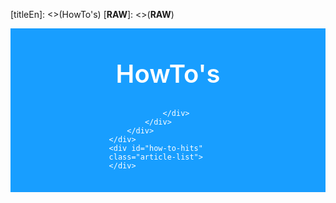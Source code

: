 [titleEn]: <>(HowTo's)
[__RAW__]: <>(__RAW__)

<style type='text/css'>

    /* Disable default elements */

    .wiki--header, .category--title, .is--xl, .category--articles {
        display: none;
    }

    .wiki--content {
        margin: 0; padding: 0;
    }

    .wiki-content--category {
        max-width: 100%;
    }

    .how-to-main-content .header-ct {
        background-color: #189eff;
        color: #fff;

        height: 230px;
        padding: 1rem;
    }

    .how-to-main-content .header-ct .headline {
        font-size: 2.5rem;
        text-align: center;
        margin: 2rem 0;
        font-weight: 600;
    }

    .how-to-main-content .ais-search-box {
        width: 100% !important;
    }

    .how-to-main-content .header--search {
        padding: 0;
        margin: 0 auto;
        width: 40%;
        display: block;
    }

    .how-to-main-content .ais-hits:not(.ais-hits__empty) {
        min-width: 320px;
        color: #607182;
        display: grid;
        grid-template-areas: 'col col col';
        grid-gap: 1.25rem;
        margin: 50px auto 50px;
        padding: 1rem;
        max-width: 1100px;
        grid-auto-rows: 250px;
        grid-template-columns: 1fr 1fr 1fr;
    }

    .how-to-main-content .ais-hits__empty {
        padding: 20px;
    }

    .how-to-main-content .ais-hits .ais-hits--item {
        border: 2px solid #dee2e5;
        border-radius: 5px;
        padding: 1.2rem;
        overflow: hidden;
        position: relative;
        min-height: 250px;
    }

    .how-to-main-content .ais-hits .ais-hits--item .title {
        min-height: 50px;
        color: #142432;
        font-size: 1.1875rem;
        margin-bottom: 1rem;
    }

    .how-to-main-content .ais-hits .ais-hits--item .title a {
        color: #142432;
    }

    .how-to-main-content .ais-hits .ais-hits--item .title a:hover {
        color: #75b9e7;
    }

    .how-to-main-content .ais-hits .ais-hits--item .short-desc {
        font-weight: 300;
    }

    @media screen and (max-width: 900px) {
        .how-to-main-content .header--search {
            width: 60%
        }

        .how-to-main-content .ais-hits:not(.ais-hits__empty) {
            margin: 2rem auto 2rem;
            grid-template-areas: 'col col';
            grid-template-columns: 1fr 1fr;
        }
    }

    @media screen and (max-width: 580px) {
        .how-to-main-content .ais-hits:not(.ais-hits__empty) {
            margin: 1rem auto 1rem;
            grid-template-areas: 'col';
            grid-auto-rows: auto;
            grid-template-columns: 1fr;
        }
    }
</style>

<script src="https://cdn.jsdelivr.net/npm/instantsearch.js@2.10.4"></script>

<script>
    document.addEventListener("DOMContentLoaded", function() {
        let hitTemplate = '<div class="article"><div class="title"><a href="/{{{localization}}}{{{seoUrl}}}">{{{navigationTitle}}}</a></div><div class="short-desc">{{{metaDescription}}}</div></div>';

        var search = instantsearch({
            appId: 'NW0OL237LC',
            apiKey: '39f8cc2c26ab96068b16eaa39f95f121',
            indexName: 'WikiEntry',
            routing: true,
            searchParameters: {
                hitsPerPage: 10000,
                distinct: true,
                facets: [
                    'localization',
                    'searchableInAllLanguages',
                    'product',
                    'categories'
                ],
                facetFilters: [
                     [ "localization:en" ],
                     [ "categories:Shopware Plattform > HowTo's" ]
                ]
            },
        });

        search.addWidget(
            instantsearch.widgets.hits({
                container: '#how-to-hits',
                templates: {
                    item: hitTemplate,
                    empty: "We didn't find any results for the search <em>\"{{query}}\"</em>"
                }
            })
        );

        search.addWidget(
            instantsearch.widgets.searchBox({
                container: '#how-to-search-box',
                placeholder: 'Search for HowTo\'s or keywords'
            })
        );

        search.start();
    });
</script>

<div class="how-to-main-content">
    <div class="header-ct">
        <div class="headline">
            HowTo's
        </div>
        <div class="header--search">
            <div class="algolia-search-box">
                <div id="how-to-search-box">

                </div>
            </div>
        </div>
    </div>
    <div id="how-to-hits" class="article-list">
    </div>
</div>
